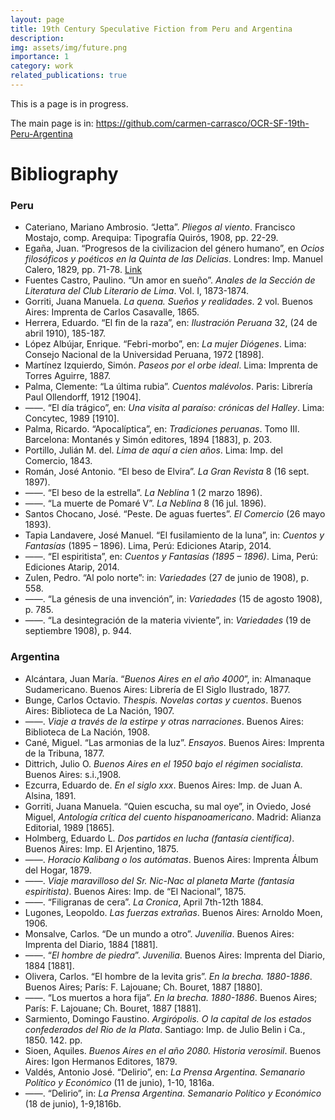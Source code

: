 ```yaml
---
layout: page
title: 19th Century Speculative Fiction from Peru and Argentina
description: 
img: assets/img/future.png
importance: 1
category: work
related_publications: true
---
```


This is a page is in progress.

The main page is in: <a href="https://github.com/carmen-carrasco/OCR-SF-19th-Peru-Argentina">https://github.com/carmen-carrasco/OCR-SF-19th-Peru-Argentina</a>



# Bibliography

<div class="bibliography">
    <h3>Peru</h3>
    <ul>
        <li>Cateriano, Mariano Ambrosio. “Jetta”. <em>Pliegos al viento</em>. Francisco Mostajo, comp. Arequipa: Tipografía Quirós, 1908, pp. 22-29.</li>
        <li>Egaña, Juan. “Progresos de la civilizacion del género humano”, en <em>Ocios filosóficos y poéticos en la Quinta de las Delicias</em>. Londres: Imp. Manuel Calero, 1829, pp. 71-78. <a href="https://www.memoriachilena.gob.cl/602/w3-article-9715.html">Link</a></li>
        <li>Fuentes Castro, Paulino. “Un amor en sueño”. <em>Anales de la Sección de Literatura del Club Literario de Lima</em>. Vol. I, 1873-1874.</li>
        <li>Gorriti, Juana Manuela. <em>La quena. Sueños y realidades</em>. 2 vol. Buenos Aires: Imprenta de Carlos Casavalle, 1865.</li>
        <li>Herrera, Eduardo. “El fin de la raza”, en: <em>Ilustración Peruana</em> 32, (24 de abril 1910), 185-187.</li>
        <li>López Albújar, Enrique. “Febri-morbo”, en: <em>La mujer Diógenes</em>. Lima: Consejo Nacional de la Universidad Peruana, 1972 [1898].</li>
        <li>Martínez Izquierdo, Simón. <em>Paseos por el orbe ideal</em>. Lima: Imprenta de Torres Aguirre, 1887.</li>
        <li>Palma, Clemente: “La última rubia”. <em>Cuentos malévolos</em>. Paris: Librería Paul Ollendorff, 1912 [1904].</li>
        <li>——. “El día trágico”, en: <em>Una visita al paraíso: crónicas del Halley</em>. Lima: Concytec, 1989 [1910].</li>
        <li>Palma, Ricardo. “Apocalíptica”, en: <em>Tradiciones peruanas</em>. Tomo III. Barcelona: Montanés y Simón editores, 1894 [1883], p. 203.</li> 
        <li>Portillo, Julián M. del. <em>Lima de aquí a cien años</em>. Lima: Imp. del Comercio, 1843.</li> 
        <li>Román, José Antonio. “El beso de Elvira”. <em>La Gran Revista</em> 8 (16 sept. 1897).</li>
        <li>——. “El beso de la estrella”. <em>La Neblina</em> 1 (2 marzo 1896).</li>
        <li>——. “La muerte de Pomaré V”. <em>La Neblina</em> 8 (16 jul. 1896).</li>
        <li>Santos Chocano, José. “Peste. De aguas fuertes”. <em>El Comercio</em> (26 mayo 1893).</li>
        <li>Tapia Landavere, José Manuel. “El fusilamiento de la luna”, in: <em>Cuentos y Fantasías</em> (1895 – 1896). Lima, Perú: Ediciones Atarip, 2014.</li>
        <li>——. “El espiritista”, en: <em>Cuentos y Fantasías (1895 – 1896)</em>. Lima, Perú: Ediciones Atarip, 2014.</li>
        <li>Zulen, Pedro. “Al polo norte”: in: <em>Variedades</em> (27 de junio de 1908), p. 558.</li>
        <li>——. “La génesis de una invención”, in: <em>Variedades</em> (15 de agosto 1908), p. 785.</li>
        <li>——. “La desintegración de la materia viviente”, in: <em>Variedades</em> (19 de septiembre 1908), p. 944.</li>
    </ul>
</div>

<div class="bibliography">
    <h3>Argentina</h3>
    <ul>
        <li>Alcántara, Juan María. “<em>Buenos Aires en el año 4000</em>”, in: Almanaque Sudamericano. Buenos Aires: Librería de El Siglo Ilustrado, 1877.</li>
        <li>Bunge, Carlos Octavio. <em>Thespis. Novelas cortas y cuentos</em>. Buenos Aires: Biblioteca de La Nación, 1907.</li>
        <li>——. <em>Viaje a través de la estirpe y otras narraciones</em>. Buenos Aires: Biblioteca de La Nación, 1908.</li>
        <li>Cané, Miguel. “Las armonias de la luz”. <em>Ensayos</em>. Buenos Aires: Imprenta de la Tribuna, 1877.</li> 
        <li>Dittrich, Julio O. <em>Buenos Aires en el 1950 bajo el régimen socialista</em>. Buenos Aires: s.i.,1908.</li>
        <li>Ezcurra, Eduardo de. <em>En el siglo xxx</em>. Buenos Aires: Imp. de Juan A. Alsina, 1891.</li> 
        <li>Gorriti, Juana Manuela. “Quien escucha, su mal oye”, in Oviedo, José Miguel, <em>Antología crítica del cuento hispanoamericano</em>. Madrid: Alianza Editorial, 1989 [1865].</li>
        <li>Holmberg, Eduardo L. <em>Dos partidos en lucha (fantasía científica)</em>. Buenos Aires: Imp. El Arjentino, 1875.</li> 
        <li>——. <em>Horacio Kalibang o los autómatas</em>. Buenos Aires: Imprenta Álbum del Hogar, 1879.</li> 
         <li>——. <em>Viaje maravilloso del Sr. Nic-Nac al planeta Marte (fantasía espiritista)</em>. Buenos Aires: Imp. de “El Nacional”, 1875.</li>
        <li>——. “Filigranas de cera”. <em>La Cronica</em>, April 7th-12th 1884.</li> 
        <li>Lugones, Leopoldo. <em>Las fuerzas extrañas</em>. Buenos Aires: Arnoldo Moen, 1906.</li>
        <li>Monsalve, Carlos. “De un mundo a otro”. <em>Juvenilia</em>. Buenos Aires: Imprenta del Diario, 1884 [1881].</li>
        <li>——. “<em>El hombre de piedra</em>”. <em>Juvenilia</em>. Buenos Aires: Imprenta del Diario, 1884 [1881].</li>
        <li>Olivera, Carlos. “El hombre de la levita gris”. <em>En la brecha. 1880-1886</em>. Buenos Aires; París: F. Lajouane; Ch. Bouret, 1887 [1880].</li>
        <li>——. “Los muertos a hora fija”. <em>En la brecha. 1880-1886</em>. Buenos Aires; París: F. Lajouane; Ch. Bouret, 1887 [1881].</li>
        <li>Sarmiento, Domingo Faustino. <em>Argirópolis. O la capital de los estados confederados del Rio de la Plata</em>. Santiago: Imp. de Julio Belin i Ca., 1850. 142. pp.</li>
        <li>Sioen, Aquiles. <em>Buenos Aires en el año 2080. Historia verosímil</em>. Buenos Aires: Igon Hermanos Editores, 1879.</li>
        <li>Valdés, Antonio José. “Delirio”, en: <em>La Prensa Argentina. Semanario Político y Económico</em> (11 de junio), 1-10, 1816a.</li>
        <li>——. “Delirio”, in: <em>La Prensa Argentina. Semanario Político y Económico</em> (18 de junio), 1-9,1816b. </li>
    </ul>
</div>
